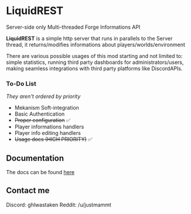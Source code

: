 
# LiquidREST  
Server-side only Multi-threaded Forge Informations API   

**LiquidREST** is a simple http server that runs in parallels to the Server thread, it returns/modifies informations about players/worlds/environment  
  
There are various possible usages of this mod starting and not limited to: simple statistics, running third party dashboards for administrators/users, making seamless integrations with third party platforms like DiscordAPIs.  
  
### To-Do List  
_They aren't ordered by priority_  
  
- Mekanism Soft-integration  
- Basic Authentication  
- ~~Proper configuration~~  ✅
- Player informations handlers  
- Player info editing handlers  
- ~~Usage docs (HIGH PRIORITY)~~ ✅

## Documentation
The docs can be found [here](https://liquidrest.fanilla.cloud)
## Contact me
Discord: ghlwastaken
Reddit: /u/justmammt